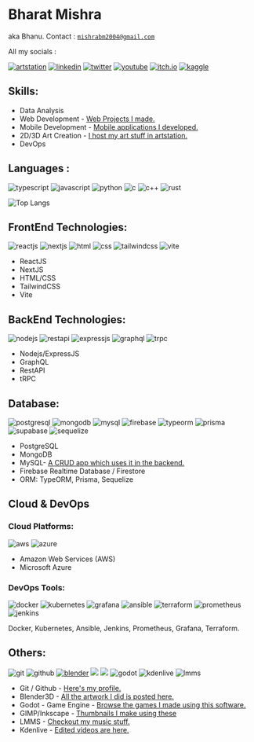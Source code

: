 # Bharat Mishra

aka Bhanu. Contact : [`mishrabm2004@gmail.com`](mailto:mishrabm2004@gmail.com)

All my socials :

[![artstation](https://img.shields.io/badge/ArtStation-00162A?style=for-the-badge&logo=ArtStation&logoColor=white)](https://thebharatmishra.artstation.com/)
[![linkedin](https://img.shields.io/badge/LinkedIn-0077B5?style=for-the-badge&logo=linkedin&logoColor=white)](https://www.linkedin.com/in/thebharatmishra)
[![twitter](https://img.shields.io/badge/Twitter-1DA1F2?style=for-the-badge&logo=twitter&logoColor=white)](https://twitter.com/bhanuarchive)
[![youtube](https://img.shields.io/badge/YouTube-FF0000.svg?style=for-the-badge&logo=YouTube&logoColor=white)](https://www.youtube.com/@bhanuarchive)
[![itch.io](https://img.shields.io/badge/Itch.io-FA5C5C?style=for-the-badge&logo=itchdotio&logoColor=white)](https://bhanudev.itch.io/)
[![kaggle](https://img.shields.io/badge/Kaggle-20BEFF?style=for-the-badge&logo=Kaggle&logoColor=white)](https://www.kaggle.com/thebharatmishra)

## Skills:

-   Data Analysis
-   Web Development - [Web Projects I made.](https://thebharatmishra.github.io/projects/web)
-   Mobile Development - [Mobile applications I developed.](https://thebharatmishra.github.io/projects/mobile)
-   2D/3D Art Creation - [I host my art stuff in artstation.](https://thebharatmishra.artstation.com/)
-   DevOps


<!-- ![Bharat's GitHub stats](https://github-readme-stats.vercel.app/api?username=thebharatmishra&show_icons=true&theme=dark) -->

## Languages :

![typescript](https://img.shields.io/badge/TypeScript-3178C6.svg?style=for-the-badge&logo=TypeScript&logoColor=white)
![javascript](https://img.shields.io/badge/JavaScript-F7DF1E.svg?style=for-the-badge&logo=JavaScript&logoColor=black)
![python](https://img.shields.io/badge/Python-3776AB.svg?style=for-the-badge&logo=Python&logoColor=white)
![c](https://img.shields.io/badge/C-A8B9CC.svg?style=for-the-badge&logo=C&logoColor=black)
![c++](https://img.shields.io/badge/C++-00599C.svg?style=for-the-badge&logo=C++&logoColor=white)
![rust](https://img.shields.io/badge/Rust-000000.svg?style=for-the-badge&logo=Rust&logoColor=white)

![Top Langs](https://github-readme-stats.vercel.app/api/top-langs/?username=thebharatmishra&layout=donut&theme=dark)


## FrontEnd Technologies:

![reactjs](https://img.shields.io/badge/React-61DAFB.svg?style=for-the-badge&logo=React&logoColor=black)
![nextjs](https://img.shields.io/badge/Next.js-000000.svg?style=for-the-badge&logo=nextdotjs&logoColor=white)
![html](https://img.shields.io/badge/HTML5-E34F26.svg?style=for-the-badge&logo=HTML5&logoColor=white)
![css](https://img.shields.io/badge/CSS3-1572B6.svg?style=for-the-badge&logo=CSS3&logoColor=white)
![tailwindcss](https://img.shields.io/badge/Tailwind%20CSS-06B6D4.svg?style=for-the-badge&logo=Tailwind-CSS&logoColor=white)
![vite](https://img.shields.io/badge/Vite-646CFF.svg?style=for-the-badge&logo=Vite&logoColor=white)

-   ReactJS
-   NextJS
-   HTML/CSS
-   TailwindCSS
-   Vite

## BackEnd Technologies:

![nodejs](https://img.shields.io/badge/Node.js-339933.svg?style=for-the-badge&logo=nodedotjs&logoColor=white)
![restapi](https://img.shields.io/badge/restapi-009F74?style=for-the-badge&logo=GraphQL&logoColor=white)
![expressjs](https://img.shields.io/badge/Express-000000.svg?style=for-the-badge&logo=Express&logoColor=white)
![graphql](https://img.shields.io/badge/GraphQL-E10098.svg?style=for-the-badge&logo=GraphQL&logoColor=white)
![trpc](https://img.shields.io/badge/tRPC-2596BE.svg?style=for-the-badge&logo=tRPC&logoColor=white)

-   Nodejs/ExpressJS
-   GraphQL
-   RestAPI
-   tRPC

## Database:

![postgresql](https://img.shields.io/badge/PostgreSQL-4169E1.svg?style=for-the-badge&logo=PostgreSQL&logoColor=white)
![mongodb](https://img.shields.io/badge/MongoDB-47A248.svg?style=for-the-badge&logo=MongoDB&logoColor=white)
![mysql](https://img.shields.io/badge/MySQL-4479A1.svg?style=for-the-badge&logo=MySQL&logoColor=white)
![firebase](https://img.shields.io/badge/Firebase-FFCA28.svg?style=for-the-badge&logo=Firebase&logoColor=black)
![typeorm](https://img.shields.io/badge/Typeform-262627.svg?style=for-the-badge&logo=Typeform&logoColor=white)
![prisma](https://img.shields.io/badge/Prisma-2D3748.svg?style=for-the-badge&logo=Prisma&logoColor=white)
![supabase](https://img.shields.io/badge/Supabase-3FCF8E.svg?style=for-the-badge&logo=Supabase&logoColor=white)
![sequelize](https://img.shields.io/badge/Sequelize-52B0E7.svg?style=for-the-badge&logo=Sequelize&logoColor=white)

-   PostgreSQL
-   MongoDB
-   MySQL- [A CRUD app which uses it in the backend.](https://github.com/TheBharatMishra/cuddly-sniffle.git)
-   Firebase Realtime Database / Firestore
-   ORM: TypeORM, Prisma, Sequelize

## Cloud & DevOps


### Cloud Platforms:
![aws](https://img.shields.io/badge/Amazon%20AWS-232F3E.svg?style=for-the-badge&logo=Amazon-AWS&logoColor=white)
![azure](https://img.shields.io/badge/Microsoft%20Azure-0078D4.svg?style=for-the-badge&logo=Microsoft-Azure&logoColor=white)
-   Amazon Web Services (AWS)
- Microsoft Azure

### DevOps Tools:
![docker](https://img.shields.io/badge/Docker-2496ED.svg?style=for-the-badge&logo=Docker&logoColor=white)
![kubernetes](https://img.shields.io/badge/Kubernetes-326CE5.svg?style=for-the-badge&logo=Kubernetes&logoColor=white)
![grafana](https://img.shields.io/badge/Grafana-F46800.svg?style=for-the-badge&logo=Grafana&logoColor=white)
![ansible](https://img.shields.io/badge/Ansible-EE0000.svg?style=for-the-badge&logo=Ansible&logoColor=white)
![terraform](https://img.shields.io/badge/Terraform-7B42BC.svg?style=for-the-badge&logo=Terraform&logoColor=white)
![prometheus](https://img.shields.io/badge/Prometheus-E6522C.svg?style=for-the-badge&logo=Prometheus&logoColor=white)
![jenkins](https://img.shields.io/badge/Jenkins-D24939.svg?style=for-the-badge&logo=Jenkins&logoColor=white)

Docker, Kubernetes, Ansible, Jenkins, Prometheus, Grafana, Terraform.

## Others:

![git](https://img.shields.io/badge/Git-F05032.svg?style=for-the-badge&logo=Git&logoColor=white)
![github](https://img.shields.io/badge/GitHub-181717.svg?style=for-the-badge&logo=GitHub&logoColor=white)
[![blender](https://img.shields.io/badge/Blender-F5792A.svg?style=for-the-badge&logo=Blender&logoColor=white)](https://thebharatmishra.artstation.com/)
![](https://img.shields.io/badge/GIMP-5C5543.svg?style=for-the-badge&logo=GIMP&logoColor=white)
![](https://img.shields.io/badge/Inkscape-000000.svg?style=for-the-badge&logo=Inkscape&logoColor=white)
![godot](https://img.shields.io/badge/Godot%20Engine-478CBF.svg?style=for-the-badge&logo=Godot-Engine&logoColor=white)
![kdenlive](https://img.shields.io/badge/Kdenlive-527EB2.svg?style=for-the-badge&logo=Kdenlive&logoColor=white)
![lmms](https://img.shields.io/badge/LMMS-10B146.svg?style=for-the-badge&logo=LMMS&logoColor=white)

-   Git / Github - [Here's my profile.](https://github.com/TheBharatMishra/)
-   Blender3D - [All the artwork I did is posted here.](https://thebharatmishra.artstation.com/)
-   Godot - Game Engine - [Browse the games I made using this software.](https://bhanudev.itch.io/)
-   GIMP/Inkscape - [Thumbnails I make using these](https://www.youtube.com/@bhanuarchive)
-   LMMS - [Checkout my music stuff. ](https://www.youtube.com/playlist?list=PLxafWB9qtaFQhlo7XpTQviM0l05zyuthM)
-   Kdenlive - [Edited videos are here.](https://www.youtube.com/@bhanuarchive)

<!-- ## Projects -->
